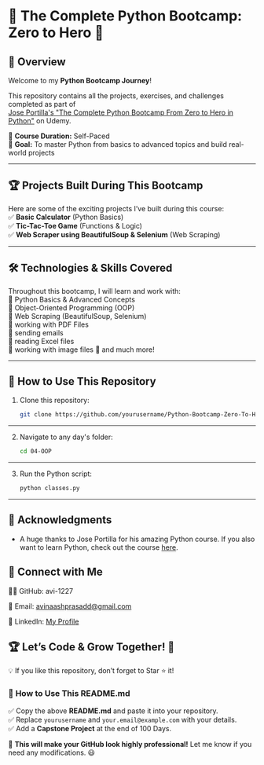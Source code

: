 # 🚀 The Complete Python Bootcamp: Zero to Hero 🐍

## 📌 Overview
Welcome to my **Python Bootcamp Journey**!  

This repository contains all the projects, exercises, and challenges completed as part of  
[Jose Portilla's "The Complete Python Bootcamp From Zero to Hero in Python"](https://www.udemy.com/course/complete-python-bootcamp/) on Udemy.  

📅 **Course Duration:** Self-Paced  
📖 **Goal:** To master Python from basics to advanced topics and build real-world projects  



---

## 🏆 **Projects Built During This Bootcamp**
Here are some of the exciting projects I’ve built during this course:  
✅ **Basic Calculator** (Python Basics)  
✅ **Tic-Tac-Toe Game** (Functions & Logic)  
✅ **Web Scraper using BeautifulSoup & Selenium** (Web Scraping)  

---

## 🛠️ **Technologies & Skills Covered**
Throughout this bootcamp, I will learn and work with:  
🔹 Python Basics & Advanced Concepts  
🔹 Object-Oriented Programming (OOP)  
🔹 Web Scraping (BeautifulSoup, Selenium)  
🔹 working with PDF Files  
🔹 sending emails  
🔹 reading Excel files  
🔹 working with image files 
🔹 and much more!  

---

## 🚀 **How to Use This Repository**
1. Clone this repository:
   ```sh
   git clone https://github.com/yourusername/Python-Bootcamp-Zero-To-Hero.git
---
2. Navigate to any day's folder:
   ```sh
   cd 04-OOP
---
3. Run the Python script:
   ```sh
   python classes.py
---

## 📜 Acknowledgments
- A huge thanks to Jose Portilla for his amazing Python course.
If you also want to learn Python, check out the course [here](https://www.udemy.com/course/complete-python-bootcamp/).


## 🌟 Connect with Me
👨‍💻 GitHub: avi-1227

📧 Email: avinaashprasadd@gmail.com

🚀 LinkedIn: [My Profile](https://github.com/avi-1227)


## 🏆 Let’s Code & Grow Together! 🚀
💡 If you like this repository, don’t forget to Star ⭐ it!

### 📌 **How to Use This README.md**
✅ Copy the above **README.md** and paste it into your repository.  
✅ Replace `yourusername` and `your.email@example.com` with your details.  
✅ Add a **Capstone Project** at the end of 100 Days.  

🚀 **This will make your GitHub look highly professional!** Let me know if you need any modifications. 😃

